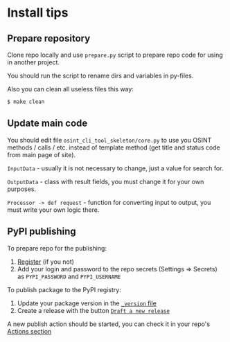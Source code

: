 # Install tips

## Prepare repository

Clone repo locally and use `prepare.py` script to prepare repo code for using in another project.

You should run the script to rename dirs and variables in py-files.

Also you can clean all useless files this way:
```sh
$ make clean
```

## Update main code

You should edit file `osint_cli_tool_skeleton/core.py` to use you OSINT methods / calls / etc. instead of template method (get title and status code from main page of site).

`InputData` - usually it is not necessary to change, just a value for search for.

`OutputData` - class with result fields, you must change it for your own purposes.

`Processor -> def request` - function for converting input to output, you must write your own logic there.

## PyPI publishing

To prepare repo for the publishing:
1. [Register](https://pypi.org/account/register/) (if you not)
1. Add your login and password to the repo secrets (Settings => Secrets) as `PYPI_PASSWORD` and `PYPI_USERNAME`

To publish package to the PyPI registry:
1. Update your package version in the [`_version` file](https://github.com/soxoj/osint-cli-tool-skeleton/blob/main/osint-cli-tool-skeleton/_version.py)
1. Create a release with the button [`Draft a new release`](https://github.com/soxoj/osint-cli-tool-skeleton/releases/new)

A new publish action should be started, you can check it in your repo's [Actions section](https://github.com/soxoj/osint-cli-tool-skeleton/actions)
